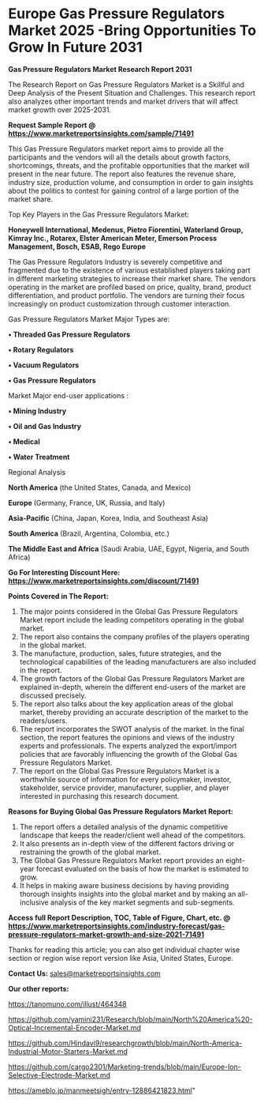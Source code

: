 # Europe Gas Pressure Regulators Market 2025 -Bring Opportunities To Grow In Future 2031

<strong>Gas Pressure Regulators Market Research Report 2031</strong>

The Research Report on Gas Pressure Regulators Market is a Skillful and Deep Analysis of the Present Situation and Challenges. This research report also analyzes other important trends and market drivers that will affect market growth over 2025-2031.

<strong>Request Sample Report @ <a href=https://www.marketreportsinsights.com/sample/71491>https://www.marketreportsinsights.com/sample/71491</a></strong>

This Gas Pressure Regulators market report aims to provide all the participants and the vendors will all the details about growth factors, shortcomings, threats, and the profitable opportunities that the market will present in the near future. The report also features the revenue share, industry size, production volume, and consumption in order to gain insights about the politics to contest for gaining control of a large portion of the market share.

Top Key Players in the Gas Pressure Regulators Market:

<strong>Honeywell International, Medenus, Pietro Fiorentini, Waterland Group, Kimray Inc., Rotarex, Elster American Meter, Emerson Process Management, Bosch, ESAB, Rego Europe</strong>

The Gas Pressure Regulators Industry is severely competitive and fragmented due to the existence of various established players taking part in different marketing strategies to increase their market share. The vendors operating in the market are profiled based on price, quality, brand, product differentiation, and product portfolio. The vendors are turning their focus increasingly on product customization through customer interaction.

Gas Pressure Regulators Market Major Types are:

<strong>• Threaded Gas Pressure Regulators

• Rotary Regulators

• Vacuum Regulators

• Gas Pressure Regulators</strong>

Market Major end-user applications :

<strong>• Mining Industry

• Oil and Gas Industry

• Medical

• Water Treatment</strong>

Regional Analysis

</u><strong><b>North America</b></strong> (the United States, Canada, and Mexico)

<strong><b>Europe </b></strong>(Germany, France, UK, Russia, and Italy)

<strong><b>Asia-Pacific</b></strong> (China, Japan, Korea, India, and Southeast Asia)

<strong><b>South America</b></strong> (Brazil, Argentina, Colombia, etc.)

<strong><b>The Middle East and Africa</b></strong> (Saudi Arabia, UAE, Egypt, Nigeria, and South Africa)

<strong>Go For Interesting Discount Here: <a href=https://www.marketreportsinsights.com/discount/71491>https://www.marketreportsinsights.com/discount/71491</a></strong>

<strong>Points Covered in The Report:</strong>
<ol>
  <li>The major points considered in the Global Gas Pressure Regulators Market report include the leading competitors operating in the global market.</li>
  <li>The report also contains the company profiles of the players operating in the global market.</li>
  <li>The manufacture, production, sales, future strategies, and the technological capabilities of the leading manufacturers are also included in the report.</li>
  <li>The growth factors of the Global Gas Pressure Regulators Market are explained in-depth, wherein the different end-users of the market are discussed precisely.</li>
  <li>The report also talks about the key application areas of the global market, thereby providing an accurate description of the market to the readers/users.</li>
  <li>The report incorporates the SWOT analysis of the market. In the final section, the report features the opinions and views of the industry experts and professionals. The experts analyzed the export/import policies that are favorably influencing the growth of the Global Gas Pressure Regulators Market.</li>
  <li>The report on the Global Gas Pressure Regulators Market is a worthwhile source of information for every policymaker, investor, stakeholder, service provider, manufacturer, supplier, and player interested in purchasing this research document.</li>
</ol>
<strong>Reasons for Buying Global Gas Pressure Regulators Market Report:</strong>

<ol>
  <li>The report offers a detailed analysis of the dynamic competitive landscape that keeps the reader/client well ahead of the competitors.</li>
  <li>It also presents an in-depth view of the different factors driving or restraining the growth of the global market.</li>
  <li>The Global Gas Pressure Regulators Market report provides an eight-year forecast evaluated on the basis of how the market is estimated to grow.</li>
  <li>It helps in making aware business decisions by having providing thorough insights insights into the global market and by making an all-inclusive analysis of the key market segments and sub-segments.</li>
</ol>
<strong>Access full Report Description, TOC, Table of Figure, Chart, etc. @ <a href=https://www.marketreportsinsights.com/industry-forecast/gas-pressure-regulators-market-growth-and-size-2021-71491>https://www.marketreportsinsights.com/industry-forecast/gas-pressure-regulators-market-growth-and-size-2021-71491</a></strong>


Thanks for reading this article; you can also get individual chapter wise section or region wise report version like Asia, United States, Europe.

<strong>Contact Us:</strong>
sales@marketreportsinsights.com

<strong>Our other reports:</strong>

<a href=https://tanomuno.com/illust/464348>https://tanomuno.com/illust/464348</a>

<a href=https://github.com/yamini231/Research/blob/main/North%20America%20-Optical-Incremental-Encoder-Market.md>https://github.com/yamini231/Research/blob/main/North%20America%20-Optical-Incremental-Encoder-Market.md</a>

<a href=https://github.com/Hindavi9/researchgrowth/blob/main/North-America-Industrial-Motor-Starters-Market.md>https://github.com/Hindavi9/researchgrowth/blob/main/North-America-Industrial-Motor-Starters-Market.md</a>

<a href=https://github.com/cargo2301/Marketing-trends/blob/main/Europe-Ion-Selective-Electrode-Market.md>https://github.com/cargo2301/Marketing-trends/blob/main/Europe-Ion-Selective-Electrode-Market.md</a>

<a href=https://ameblo.jp/manmeetsigh/entry-12886421823.html>https://ameblo.jp/manmeetsigh/entry-12886421823.html</a>"
